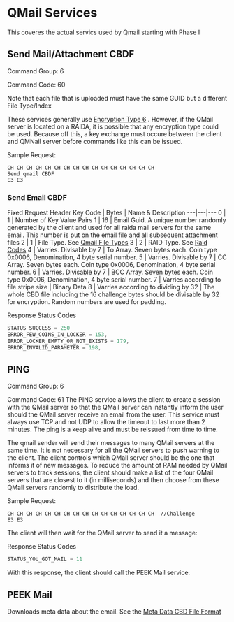 # QMail Services
This coveres the actual servics used by Qmail starting with Phase I

## Send Mail/Attachment CBDF
Command Group: 6

Command Code: 60

Note that each file that is uploaded must have the same GUID but a different File Type/Index

These services generally use [Encryption Type 6](https://github.com/worthingtonse/client-prompts/blob/main/CONTEXT/request-header-format-for-256-bit-encryption.md#encryption-type-6) . However, if the QMail server is located on a RAIDA, it is possible that any encryption type could be used. Because off this, a key exchange must occure between the client and QMNail server before commands like this can be issued. 

Sample Request:
```
CH CH CH CH CH CH CH CH CH CH CH CH CH CH CH CH
Send qmail CBDF
E3 E3
```

### Send Email CBDF
Fixed Request Header
Key Code | Bytes | Name & Description
---|---|---
0 |  1 | Number of Key Value Pairs 
1 | 16 | Email Guid. A unique number randomly generated by the client and used for all raida mail servers for the same email. This number is put on the email file and all subsequent attachment files
2 | 1 | File Type. See [Qmail File Types](https://github.com/worthingtonse/client-prompts/blob/main/Ideas%20In%20Progress/QMAIL/qmail-file-types.md#qmail-file-types)
3 | 2 | RAID Type. See [Raid Codes](raid-codes.md)
4 |  Varries. Divisable by 7 | To Array. Seven bytes each. Coin type 0x0006, Denomination, 4 byte serial number. 
5 |  Varries. Divisable by 7 | CC Array. Seven bytes each. Coin type 0x0006, Denomination, 4 byte serial number. 
6 |  Varries. Divisable by 7 | BCC Array. Seven bytes each. Coin type 0x0006, Denomination, 4 byte serial number. 
7 |  Varries according to file stripe size  | Binary Data
8 | Varries according to dividing by 32 | The whole CBD file including the 16 challenge bytes should be divisable by 32 for encryption. Random numbers are used for padding.

Response Status Codes
```C
STATUS_SUCCESS = 250
ERROR_FEW_COINS_IN_LOCKER = 153,
ERROR_LOCKER_EMPTY_OR_NOT_EXISTS = 179,
ERROR_INVALID_PARAMETER = 198,
```


## PING
Command Group: 6

Command Code: 61
The PING service allows the client to create a session with the QMail server so that the QMail server can instantly  inform the user should the QMail server receive an email from the user. This service must always use TCP and not UDP to allow the timeout to last more than 2 minutes. The ping is a keep alive and must be reissued from time to time. 

The qmail sender will send their messages to many QMail servers at the same time. It is not necessary for all the QMail servers to push warning to the client. The client controls which QMail server should be the one that informs it of new messages. To reduce the amount of RAM needed by QMail servers to track sessions, the client should make a list of the four QMail servers that are closest to it (in milliseconds) and then choose from these QMail servers randomly to distribute the load. 

Sample Request:
```
CH CH CH CH CH CH CH CH CH CH CH CH CH CH CH CH  //Challenge
E3 E3
```

The client will then wait for the QMail server to send it a message:

Response Status Codes
```C
STATUS_YOU_GOT_MAIL = 11
```
With this response, the client should call the PEEK Mail service. 

## PEEK Mail
Downloads meta data about the email. See the [Meta Data CBD File Format](meta-file-format.md )
